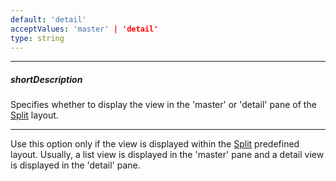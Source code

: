 ```yaml
---
default: 'detail'
acceptValues: 'master' | 'detail'
type: string
---
```

---
##### shortDescription
Specifies whether to display the view in the 'master' or 'detail' pane of the [Split](/concepts/40%20SPA%20Framework/13%20Built-in%20Layouts/3%20Split%20Layout.md '/Documentation/Guide/SPA_Framework/Built-in_Layouts/#Split_Layout') layout.

---
Use this option only if the view is displayed within the [Split](/concepts/40%20SPA%20Framework/13%20Built-in%20Layouts/3%20Split%20Layout.md '/Documentation/Guide/SPA_Framework/Built-in_Layouts/#Split_Layout') predefined layout. Usually, a list view is displayed in the 'master' pane and a detail view is displayed in the 'detail' pane.